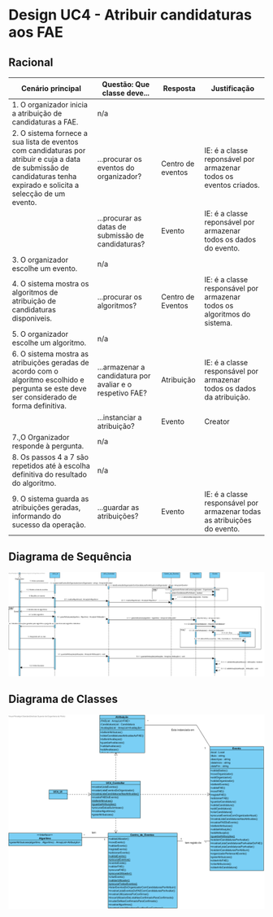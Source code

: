 # Design UC4 - Atribuir candidaturas aos FAE

## Racional ##

| Cenário principal                                                                                                                                                       | Questão: Que classe deve...                               | Resposta          | Justificação                                                             |
|-------------------------------------------------------------------------------------------------------------------------------------------------------------------------|-----------------------------------------------------------|-------------------|--------------------------------------------------------------------------|
| 1. O organizador inicia a atribuição de candidaturas a FAE.                                                                                                             | n/a                                                       |                   |                                                                          |
| 2. O sistema fornece a sua lista de eventos com candidaturas por atribuir e cuja a data de submissão de candidaturas tenha expirado e solicita a selecção de um evento. | ...procurar os eventos do organizador?                    | Centro de eventos | IE: é a classe reponsável por armazenar todos os eventos criados.        |
|                                                                                                                                                                         | ...procurar as datas de submissão de candidaturas?        | Evento            | IE: é a classe reponsável por armazenar todos os dados do evento.        |
| 3. O organizador escolhe um evento.                                                                                                                                     | n/a                                                       |                   |                                                                          |
| 4. O sistema mostra os algoritmos de atribuição de candidaturas disponiveis.                                                                                            | ...procurar os algoritmos?                                | Centro de Eventos | IE: é a classe responsável por armazenar todos os algoritmos do sistema. |
| 5. O organizador escolhe um algoritmo.                                                                                                                                  | n/a                                                       |                   |                                                                          |
| 6. O sistema mostra as atribuições geradas de acordo com o algoritmo escolhido e pergunta se este deve ser considerado de forma definitiva.                             | ...armazenar a candidatura por avaliar e o respetivo FAE? | Atribuição        | IE: é a classe responsável por armazenar todos os dados da atribuição.   |
|                                                                                                                                                                         | ...instanciar a atribuição?                               | Evento            | Creator                                                                  |
| 7.,O Organizador responde à pergunta.                                                                                                                                   | n/a                                                       |                   |                                                                          |
| 8. Os passos 4 a 7 são repetidos até à escolha definitiva do resultado do algoritmo.                                                                                    | n/a                                                       |                   |                                                                          |
| 9. O sistema guarda as atribuições geradas, informando do sucesso da operação.                                                                                          | ...guardar as atribuições?                                | Evento            | IE: é a classe responsável por armazenar todas as atribuições do evento. |




##	Diagrama de Sequência ##
![UC4-Atribuir_Candidatura-SD.png](../Imagens/Design/UC4-Atribuir_Candidatura-SD.png)


##	Diagrama de Classes ##
![UC4-Atribuir_Candidatura-ClassDiagram.png](../Imagens/Design/UC4-Atribuir_Candidatura-ClassDiagram.png)
